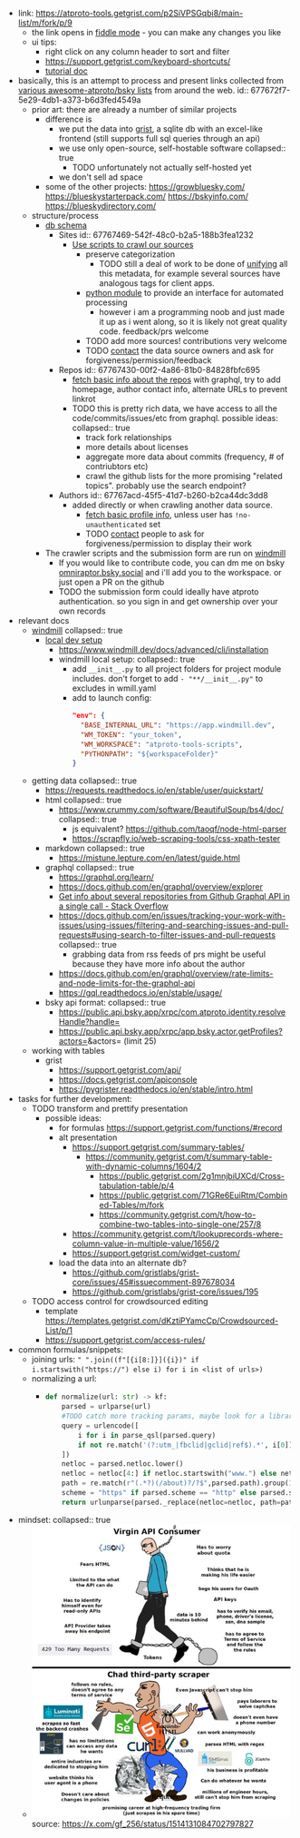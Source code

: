 - link: https://atproto-tools.getgrist.com/p2SiVPSGqbi8/main-list/m/fork/p/9
	- the link opens in [fiddle mode](https://support.getgrist.com/glossary/#fiddle-mode) - you can make any changes you like
	- ui tips:
		- right click on any column header to sort and filter
		- https://support.getgrist.com/keyboard-shortcuts/
		- [tutorial doc](https://templates.getgrist.com/doc/woXtXUBmiN5T)
- basically, this is an attempt to process and present links collected from [various awesome-atproto/bsky lists](https://atproto-tools.getgrist.com/p2SiVPSGqbi8/main-list/p/7) from around the web.
  id:: 677672f7-5e29-4db1-a373-b6d3fed4549a
	- prior art: there are already a number of similar projects
		- difference is
			- we put the data into [grist](https://github.com/gristlabs/grist-core/), a sqlite db with an excel-like frontend (still supports full sql queries through an api)
			- we use only open-source, self-hostable software
			  collapsed:: true
				- TODO unfortunately not actually self-hosted yet
			- we don't sell ad space
		- some of the other projects:
		  https://growbluesky.com/
		  https://blueskystarterpack.com/
		  https://bskyinfo.com/
		  https://blueskydirectory.com/
	- structure/process
		- [db schema]([[schema]])
			- Sites
			  id:: 67767469-542f-48c0-b2a5-188b3fea1232
				- [Use scripts to crawl our sources](https://github.com/atproto-tools/atproto-tools-scripts/tree/main/f/data_sources)
					- preserve categorization
						- TODO still a deal of work to be done of [unifying](https://atproto-tools.getgrist.com/p2SiVPSGqbi8/main-list/p/19) all this metadata, for example several sources have analogous tags for client apps.
					- [python module](https://github.com/atproto-tools/atproto-tools-scripts/blob/main/f/main/Collector.py) to provide an interface for automated processing
						- however i am a programming noob and just made it up as i went along, so it is likely not great quality code. feedback/prs welcome
					- TODO add more sources! contributions very welcome
					- TODO [contact](https://atproto-tools.getgrist.com/p2SiVPSGqbi8/main-list/p/7#a1.s19.r3.c684) the data source owners and ask for forgiveness/permission/feedback
			- Repos
			  id:: 67767430-00f2-4a86-81b0-84828fbfc695
				- [fetch basic info about the repos](https://github.com/atproto-tools/atproto-tools-scripts/blob/main/f/main/get_repos_data.py) with graphql, try to add homepage, author contact info, alternate URLs to prevent linkrot
				- TODO this is pretty rich data, we have access to all the code/commits/issues/etc from graphql. possible ideas:
				  collapsed:: true
					- track fork relationships
					- more details about licenses
					- aggregate more data about commits (frequency, # of contriubtors etc)
					- crawl the github lists for the more promising "related topics". probably use the search endpoint?
			- Authors
			  id:: 67767acd-45f5-41d7-b260-b2ca44dc3dd8
				- added directly or when crawling another data source.
					- [fetch basic profile info](https://github.com/atproto-tools/atproto-tools-scripts/blob/main/f/main/get_authors_data.py), unless user has `!no-unauthenticated` set
					- TODO [contact](https://atproto-tools.getgrist.com/p2SiVPSGqbi8/main-list/p/5#a1.s15.r1.c685) people to ask for forgiveness/permission to display their work
		- The crawler scripts and the submission form are run on [windmill](http://windmill.dev/)
			- If you would like to contribute code, you can dm me on bsky [omniraptor.bsky.social](http://omniraptor.bsky.social) and i'll add you to the workspace. or just open a PR on the github
			- TODO the submission form could ideally have atproto authentication. so you sign in and get ownership over your own records
- relevant docs
	- [windmill](https://www.windmill.dev/docs/intro)
	  collapsed:: true
		- [local dev setup](https://www.windmill.dev/docs/advanced/local_development#develop-locally)
			- https://www.windmill.dev/docs/advanced/cli/installation
			- windmill local setup:
			  collapsed:: true
				- add `__init__.py` to all project folders for project module includes. don't forget to add `- "**/__init__.py"` to excludes in wmill.yaml
				- add to launch config:
				  ```json
				  "env": {
				    "BASE_INTERNAL_URL": "https://app.windmill.dev",
				    "WM_TOKEN": "your_token",
				    "WM_WORKSPACE": "atproto-tools-scripts",
				    "PYTHONPATH": "${workspaceFolder}"
				  }
				  ```
	- getting data
	  collapsed:: true
		- https://requests.readthedocs.io/en/stable/user/quickstart/
		- html
		  collapsed:: true
			- https://www.crummy.com/software/BeautifulSoup/bs4/doc/
			  collapsed:: true
				- js equivalent? https://github.com/taoqf/node-html-parser
				- https://scrapfly.io/web-scraping-tools/css-xpath-tester
		- markdown
		  collapsed:: true
			- https://mistune.lepture.com/en/latest/guide.html
		- graphql
		  collapsed:: true
			- https://graphql.org/learn/
			- https://docs.github.com/en/graphql/overview/explorer
			- [Get info about several repositories from Github Graphql API in a single call - Stack Overflow](https://stackoverflow.com/a/77549291/592606)
			- https://docs.github.com/en/issues/tracking-your-work-with-issues/using-issues/filtering-and-searching-issues-and-pull-requests#using-search-to-filter-issues-and-pull-requests
			  collapsed:: true
				- grabbing data from rss feeds of prs might be useful because they have more info about the author
			- https://docs.github.com/en/graphql/overview/rate-limits-and-node-limits-for-the-graphql-api
			- https://gql.readthedocs.io/en/stable/usage/
		- bsky api format:
		  collapsed:: true
			- https://public.api.bsky.app/xrpc/com.atproto.identity.resolveHandle?handle=<handle>
			- https://public.api.bsky.app/xrpc/app.bsky.actor.getProfiles?actors=<did>&actors=<did> (limit 25)
	- working with tables
		- grist
			- https://support.getgrist.com/api/
			- https://docs.getgrist.com/apiconsole
			- https://pygrister.readthedocs.io/en/stable/intro.html
- tasks for further development:
	- TODO transform and prettify presentation
		- possible ideas:
			- for formulas https://support.getgrist.com/functions/#record
			- alt presentation
				- https://support.getgrist.com/summary-tables/
					- https://community.getgrist.com/t/summary-table-with-dynamic-columns/1604/2
						- https://public.getgrist.com/2g1mnjbiUXCd/Cross-tabulation-table/p/4
						- https://public.getgrist.com/71GRe6EuiRtm/Combined-Tables/m/fork
						- https://community.getgrist.com/t/how-to-combine-two-tables-into-single-one/257/8
				- https://community.getgrist.com/t/lookuprecords-where-column-value-in-multiple-value/1656/2
				- https://support.getgrist.com/widget-custom/
			- load the data into an alternate db?
				- https://github.com/gristlabs/grist-core/issues/45#issuecomment-897678034
				- https://github.com/gristlabs/grist-core/issues/195
	- TODO access control for crowdsourced editing
		- template https://templates.getgrist.com/dKztiPYamcCp/Crowdsourced-List/p/1
		- https://support.getgrist.com/access-rules/
- common formulas/snippets:
	- joining urls: `" ".join((f"[{i[8:]}]({i})" if i.startswith("https://") else i) for i in <list of urls>)`
	- normalizing a url:
		- ```python
		  def normalize(url: str) -> kf:
		      parsed = urlparse(url)
		      #TODO catch more tracking params, maybe look for a library?
		      query = urlencode([
		          i for i in parse_qsl(parsed.query)
		          if not re.match('(?:utm_|fbclid|gclid|ref$).*', i[0])
		      ])
		      netloc = parsed.netloc.lower()
		      netloc = netloc[4:] if netloc.startswith("www.") else netloc
		      path = re.match(r"(.*?)(/about)?/?$",parsed.path).group(1) #type: ignore
		      scheme = "https" if parsed.scheme == "http" else parsed.scheme
		      return urlunparse(parsed._replace(netloc=netloc, path=path, scheme=scheme, query=query)) #type: ignore
		  ```
- mindset:
  collapsed:: true
	- ![image.png](../assets/image_1735320252579_0.png) 
	  source: https://x.com/gf_256/status/1514131084702797827